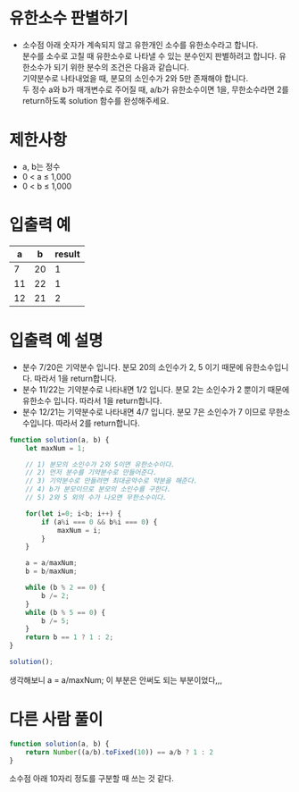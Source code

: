 # 유한소수 판별하기
- 소수점 아래 숫자가 계속되지 않고 유한개인 소수를 유한소수라고 합니다.  
분수를 소수로 고칠 때 유한소수로 나타낼 수 있는 분수인지 판별하려고 합니다. 유한소수가 되기 위한 분수의 조건은 다음과 같습니다.  
기약분수로 나타내었을 때, 분모의 소인수가 2와 5만 존재해야 합니다.  
두 정수 a와 b가 매개변수로 주어질 때, a/b가 유한소수이면 1을, 무한소수라면 2를 return하도록 solution 함수를 완성해주세요.


# 제한사항
- a, b는 정수
- 0 < a ≤ 1,000
- 0 < b ≤ 1,000


# 입출력 예
| a | b | result |
| - | - | ------ |
| 7 | 20 | 1 |
| 11 | 22 | 1 |
| 12 | 21 | 2 |



# 입출력 예 설명
- 분수 7/20은 기약분수 입니다. 분모 20의 소인수가 2, 5 이기 때문에 유한소수입니다. 따라서 1을 return합니다.
- 분수 11/22는 기약분수로 나타내면 1/2 입니다. 분모 2는 소인수가 2 뿐이기 때문에 유한소수 입니다. 따라서 1을 return합니다.
- 분수 12/21는 기약분수로 나타내면 4/7 입니다. 분모 7은 소인수가 7 이므로 무한소수입니다. 따라서 2를 return합니다.



```javascript
function solution(a, b) {
    let maxNum = 1;

    // 1) 분모의 소인수가 2와 5이면 유한소수이다.
    // 2) 먼저 분수를 기약분수로 만들어준다.
    // 3) 기약분수로 만들려면 최대공약수로 약분을 해준다.
    // 4) b가 분모이므로 분모의 소인수를 구한다.
    // 5) 2와 5 외의 수가 나오면 무한소수이다.

    for(let i=0; i<b; i++) {
        if (a%i === 0 && b%i === 0) {
            maxNum = i;
        }
    }

    a = a/maxNum;
    b = b/maxNum;

    while (b % 2 == 0) {
        b /= 2;
    }
    while (b % 5 == 0) {
        b /= 5;
    }
    return b == 1 ? 1 : 2;
}

solution();
```
생각해보니 a = a/maxNum; 이 부분은 안써도 되는 부분이었다,,,

# 다른 사람 풀이
```javascript
function solution(a, b) {
    return Number((a/b).toFixed(10)) == a/b ? 1 : 2
}
```
소수점 아래 10자리 정도를 구분할 때 쓰는 것 같다.


